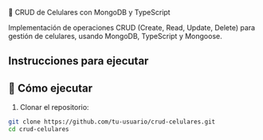  📱 CRUD de Celulares con MongoDB y TypeScript

Implementación de operaciones CRUD (Create, Read, Update, Delete) para gestión de celulares, usando MongoDB, TypeScript y Mongoose.


## Instrucciones para ejecutar

## 🚀 Cómo ejecutar

1. Clonar el repositorio:
```bash
git clone https://github.com/tu-usuario/crud-celulares.git
cd crud-celulares
